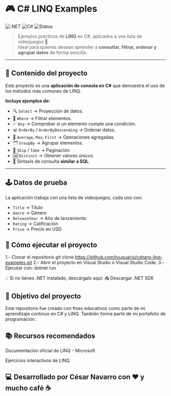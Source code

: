 # 🎮 C# LINQ Examples

![.NET](https://img.shields.io/badge/.NET-8.0-purple?logo=dotnet)
![C#](https://img.shields.io/badge/C%23-Programming-blue?logo=csharp)
![Status](https://img.shields.io/badge/Status-Activo-success)

> Ejemplos prácticos de **LINQ** en C#, aplicados a una lista de videojuegos 🎯  
> Ideal para quienes desean aprender a **consultar, filtrar, ordenar y agrupar datos** de forma sencilla.

---

## 📌 Contenido del proyecto

Este proyecto es una **aplicación de consola en C#** que demuestra el uso de los métodos más comunes de LINQ.

**Incluye ejemplos de:**
- 🔍 `Select` → Proyección de datos.
- 🎯 `Where` → Filtrar elementos.
- ✅ `Any` → Comprobar si un elemento cumple una condición.
- 📊 `OrderBy` / `OrderByDescending` → Ordenar datos.
- 🧮 `Average`, `Max`, `First` → Operaciones agregadas.
- 🗂 `GroupBy` → Agrupar elementos.
- 📑 `Skip` / `Take` → Paginación.
- 🆔 `Distinct` → Obtener valores únicos.
- 📝 Sintaxis de consulta **similar a SQL**.

---

## 🕹 Datos de prueba

La aplicación trabaja con una lista de videojuegos, cada uno con:

- `Title` → Título  
- `Genre` → Género  
- `ReleaseYear` → Año de lanzamiento  
- `Rating` → Calificación  
- `Price` → Precio en USD  

## 🚀 Cómo ejecutar el proyecto

1.- Clonar el repositorio
git clone https://github.com/tuusuario/csharp-linq-examples.git
2.- Abrir el proyecto en Visual Studio o Visual Studio Code.
3.- Ejecutar con:
dotnet run

💡 Si no tienes .NET instalado, descárgalo aquí:
📥 Descargar .NET SDK

## 🎯 Objetivo del proyecto

Este repositorio fue creado con fines educativos como parte de mi aprendizaje continuo en C# y LINQ.
También forma parte de mi portafolio de programación.

## 📚 Recursos recomendados

Documentación oficial de LINQ - Microsoft

Ejercicios interactivos de LINQ

## 💻 Desarrollado por César Navarro con ❤️ y mucho café ☕
